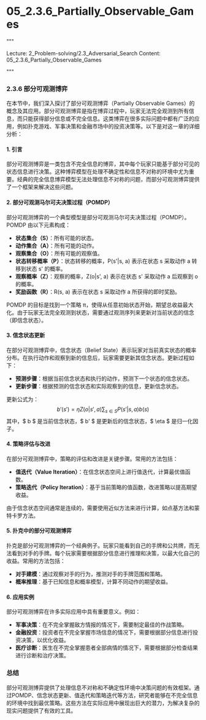 # 05_2.3.6_Partially_Observable_Games

"""

Lecture: 2_Problem-solving/2.3_Adversarial_Search
Content: 05_2.3.6_Partially_Observable_Games

"""

### 2.3.6 部分可观测博弈

在本节中，我们深入探讨了部分可观测博弈（Partially Observable Games）的概念及其应用。部分可观测博弈是指在博弈过程中，玩家无法完全观测到所有信息，而只能获得部分信息或不完全信息。这类博弈在很多实际问题中都有广泛的应用，例如扑克游戏、军事决策和金融市场中的投资决策等。以下是对这一章的详细分析：

#### 1. 引言

部分可观测博弈是一类包含不完全信息的博弈，其中每个玩家只能基于部分可见的状态信息进行决策。这种博弈模型在处理不确定性和信息不对称的环境中尤为重要。经典的完全信息博弈模型无法处理信息不对称的问题，而部分可观测博弈提供了一个框架来解决这些问题。

#### 2. 部分可观测马尔可夫决策过程（POMDP）

部分可观测博弈的一个典型模型是部分可观测马尔可夫决策过程（POMDP）。POMDP 由以下元素构成：
- **状态集合（S）**：所有可能的状态。
- **动作集合（A）**：所有可能的动作。
- **观察集合（O）**：所有可能的观察值。
- **状态转移概率（P）**：状态转移的概率，P(s'|s, a) 表示在状态 s 采取动作 a 转移到状态 s' 的概率。
- **观察概率（Z）**：观察的概率，Z(o|s', a) 表示在状态 s' 采取动作 a 后观察到 o 的概率。
- **奖励函数（R）**：R(s, a) 表示在状态 s 采取动作 a 所获得的即时奖励。

POMDP 的目标是找到一个策略 π，使得从任意初始状态开始，期望总收益最大化。由于玩家无法完全观测到状态，需要通过观测序列来更新对当前状态的信念（即信念状态）。

#### 3. 信念状态更新

在部分可观测博弈中，信念状态（Belief State）表示玩家对当前真实状态的概率分布。在执行动作和观察到新的信息后，玩家需要更新其信念状态。更新过程如下：
- **预测步骤**：根据当前信念状态和执行的动作，预测下一个状态的信念状态。
- **更新步骤**：根据预测的信念状态和实际观察到的信息，更新信念状态。

更新公式为：
$$ b'(s') = \eta Z(o|s', a) \sum_{s \in S} P(s'|s, a) b(s) $$
其中，$ b $ 是当前信念状态，$ b' $ 是更新后的信念状态，$ \eta $ 是归一化因子。

#### 4. 策略评估与改进

在部分可观测博弈中，策略的评估和改进是关键步骤。常用的方法包括：
- **值迭代（Value Iteration）**：在信念状态空间上进行值迭代，计算最优值函数。
- **策略迭代（Policy Iteration）**：基于当前策略的值函数，改进策略以提高期望收益。

由于信念状态空间通常是连续的，需要使用近似方法来进行计算，如点基方法和蒙特卡罗方法。

#### 5. 扑克中的部分可观测博弈

扑克是部分可观测博弈的一个经典例子。玩家只能看到自己的手牌和公共牌，而无法看到对手的手牌。每个玩家需要根据部分信息进行推理和决策，以最大化自己的收益。常用的方法包括：
- **对手建模**：通过观察对手的行为，推测对手的手牌范围和策略。
- **概率推理**：基于已知信息和概率模型，计算不同动作的期望收益。

#### 6. 应用实例

部分可观测博弈在许多实际应用中具有重要意义。例如：
- **军事决策**：在不完全掌握敌方情报的情况下，需要制定最佳的作战策略。
- **金融投资**：投资者在不完全掌握市场信息的情况下，需要根据部分信息进行投资决策，以优化收益。
- **医疗诊断**：医生在不完全掌握患者全部病情的情况下，需要根据部分检查结果进行诊断和治疗决策。

### 总结

部分可观测博弈提供了处理信息不对称和不确定性环境中决策问题的有效框架。通过POMDP、信念状态更新、值迭代和策略迭代等方法，研究者能够在不完全信息的环境中找到最优策略。这些方法在实际应用中展现出巨大的潜力，为解决复杂的现实问题提供了有效的工具。